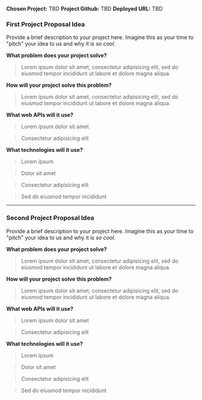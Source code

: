 **Chosen Project:** TBD
**Project Github:** TBD
**Deployed URL:** TBD

### First Project Proposal Idea

Provide a brief description to your project here. Imagine this as your time to "pitch" your idea to us and why it is _so cool_.

**What problem does your project solve?**

> Lorem ipsum dolor sit amet, consectetur adipisicing elit, sed do eiusmod tempor incididunt ut labore et dolore magna aliqua.

**How will your project solve this problem?**

> Lorem ipsum dolor sit amet, consectetur adipisicing elit, sed do eiusmod tempor incididunt ut labore et dolore magna aliqua.

**What web APIs will it use?**

> Lorem ipsum dolor sit amet

> Consectetur adipisicing elit

**What technologies will it use?**

> Lorem ipsum

> Dolor sit amet

> Consectetur adipisicing elit

> Sed do eiusmod tempor incididunt

---

### Second Project Proposal Idea

Provide a brief description to your project here. Imagine this as your time to "pitch" your idea to us and why it is _so cool_.

**What problem does your project solve?**

> Lorem ipsum dolor sit amet, consectetur adipisicing elit, sed do eiusmod tempor incididunt ut labore et dolore magna aliqua.

**How will your project solve this problem?**

> Lorem ipsum dolor sit amet, consectetur adipisicing elit, sed do eiusmod tempor incididunt ut labore et dolore magna aliqua.

**What web APIs will it use?**

> Lorem ipsum dolor sit amet

> Consectetur adipisicing elit

**What technologies will it use?**

> Lorem ipsum

> Dolor sit amet

> Consectetur adipisicing elit

> Sed do eiusmod tempor incididunt
